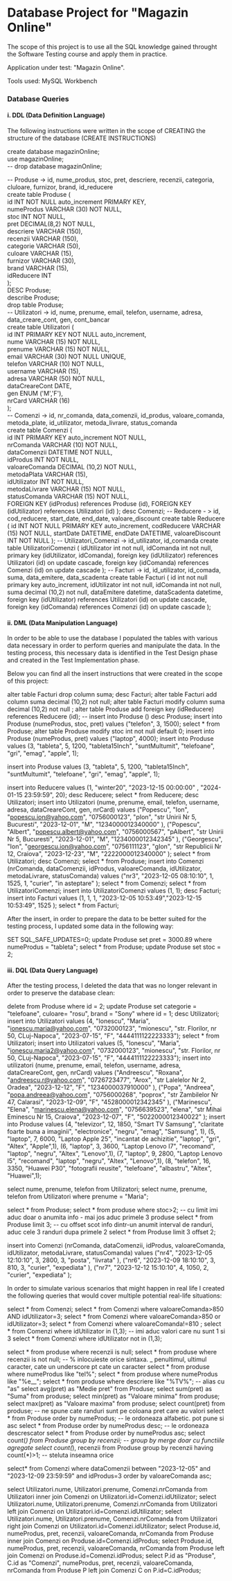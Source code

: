 # Database Project for "Magazin Online"
The scope of this project is to use all the SQL knowledge gained throught the Software Testing course and apply them in practice.

Application under test: "Magazin Online".

Tools used: MySQL Workbench
### Database Queries
#### i. DDL (Data Definition Language)
The following instructions were written in the scope of CREATING the structure of the database (CREATE INSTRUCTIONS)

create database magazinOnline; <br>
use magazinOnline;<br>
-- drop database magazinOnline;<br>

-- Produse -> id, nume_produs, stoc, pret, descriere, recenzii, categoria, cluloare, furnizor, brand, id_reducere<br>
create table Produse (<br>
id INT NOT NULL auto_increment PRIMARY KEY,<br>
numeProdus VARCHAR (30) NOT NULL,<br>
stoc INT NOT NULL,<br>
pret DECIMAL(8,2) NOT NULL,<br>
descriere VARCHAR (150),<br>
recenzii VARCHAR (150),<br>
categorie VARCHAR (50),<br>
culoare VARCHAR (15),<br>
furnizor VARCHAR (30),<br>
brand VARCHAR (15),<br>
idReducere INT<br>
);<br>
DESC Produse;<br>
describe Produse;<br>
drop table Produse;<br>
-- Utilizatori -> id, nume, prenume, email, telefon, username, adresa, data_creare_cont, gen, cont_bancar<br>
create table Utilizatori (<br>
id INT PRIMARY KEY NOT NULL auto_increment,<br>
nume VARCHAR (15) NOT NULL,<br>
prenume VARCHAR (15) NOT NULL,<br>
email VARCHAR (30) NOT NULL UNIQUE,<br>
telefon VARCHAR (10) NOT NULL,<br>
username VARCHAR (15),<br>
adresa VARCHAR (50) NOT NULL,<br>
dataCreareCont DATE,<br>
gen ENUM ('M','F'),<br>
nrCard VARCHAR (16)<br>
);<br>
-- Comenzi -> id, nr_comanda, data_comenzii, id_produs, valoare_comanda, metoda_plate, id_utilizator, metoda_livrare, status_comanda<br>
create table Comenzi (<br>
id INT PRIMARY KEY auto_increment NOT NULL,<br>
nrComanda VARCHAR (10) NOT NULL,<br>
dataComenzii DATETIME NOT NULL,<br>
idProdus INT NOT NULL,<br>
valoareComanda DECIMAL (10,2) NOT NULL,<br>
metodaPlata VARCHAR (15),<br>
idUtilizator INT NOT NULL,<br>
metodaLivrare VARCHAR (15) NOT NULL,<br>
statusComanda VARCHAR (15) NOT NULL,<br>
FOREIGN KEY (idProdus) references Produse (id),
FOREIGN KEY (idUtilizator) references Utilizatori (id)
);
desc Comenzi; 
-- Reducere - > id, cod_reducere, start_date, end_date, valoare_discount
create table Reducere (
id INT NOT NULL PRIMARY KEY auto_increment,
codReducere VARCHAR (15) NOT NULL,
startDate DATETIME,
endDate DATETIME,
valoareDiscount INT NOT NULL
);
-- Utilizatori_Comenzi -> id_utilizator, id_comanda
create table UtilizatoriComenzi (
idUtilizator int not null,
idComanda int not null,
primary key (idUtilizator, idComanda),
foreign key (idUtilizator) references Utilizatori (id) on update cascade,
foreign key (idComanda) references Comenzi (id) on update cascade
);
-- Facturi -> id, id_utilizator, id_comada, suma, data_emitere, data_scadenta
create table Facturi (
id int not null primary key auto_increment,
idUtilizator int not null,
idComanda int not null,
suma decimal (10,2) not null,
dataEmitere datetime,
dataScadenta datetime,
foreign key (idUtilizator) references Utilizatori (id) on update cascade,
foreign key (idComanda) references Comenzi (id) on update cascade
);

#### ii. DML (Data Manipulation Language)
In order to be able to use the database I populated the tables with various data necessary in order to perform queries and manipulate the data. In the testing process, this necessary data is identified in the Test Design phase and created in the Test Implementation phase.

Below you can find all the insert instructions that were created in the scope of this project:

alter table Facturi drop column suma;
desc Facturi;
alter table Facturi add column suma decimal (10,2) not null;
alter table Facturi modify column suma decimal (10,2) not null ;
alter table Produse add foreign key (idReducere) references Reducere (id);
-- insert into Produse ()
desc Produse;
insert into Produse (numeProdus, stoc, pret)
values ("telefon", 3, 1500);
select * from Produse;
alter table Produse modify stoc int not null default 0;
insert into Produse (numeProdus, pret)
values ("laptop", 4000);
insert into Produse 
values (3, "tableta", 5, 1200, "tableta15Inch", "suntMultumit", "telefoane", "gri", "emag", "apple", 1);

insert into Produse  values (3, "tableta", 5, 1200, "tableta15Inch", "suntMultumit", "telefoane", "gri", "emag", "apple", 1);

insert into Reducere values (1, "winter20", "2023-12-15 00:00:00" , "2024-01-15 23:59:59", 20); 
desc Reducere;
select * from Reducere;
desc Utilizatori;
insert into Utilizatori (nume, prenume, email, telefon, username, adresa, dataCreareCont, gen, nrCard)
values 
("Popescu", "Ion", "popescu.ion@yahoo.com", "0756000123", "pIon", "str Unirii Nr 5, Bucuresti", "2023-12-01", "M", "1234000012340000" ),
("Popescu", "Albert", "popescu.albert@yahoo.com", "0756000567", "pAlbert", "str Unirii Nr 5, Bucuresti", "2023-12-01", "M", "1234000012342345" ),
("Georgescu", "Ion", "georgescu.ion@yahoo.com", "0756111123", "gIon", "str Republicii Nr 12, Craiova", "2023-12-23", "M", "2222000012340000" );
select * from Utilizatori;
desc Comenzi;
select * from Produse;
insert into Comenzi (nrComanda, dataComenzii, idProdus, valoareComanda, idUtilizator, metodaLivrare, statusComanda)
values ("nr3", "2023-12-05 08:10:10", 1, 1525, 1, "curier", "in asteptare" );
select * from Comenzi;
select * from UtilizatoriComenzi;
insert into UtilizatoriComenzi values (1, 1);
desc Facturi;
insert into Facturi values (1, 1, 1, "2023-12-05 10:53:49","2023-12-15 10:53:49", 1525 );
select * from Facturi;

After the insert, in order to prepare the data to be better suited for the testing process, I updated some data in the following way:

SET SQL_SAFE_UPDATES=0;
update Produse 
set pret = 3000.89 where numeProdus = "tableta";
select * from Produse;
update Produse
set stoc = 2;

#### iii. DQL (Data Query Language)
After the testing process, I deleted the data that was no longer relevant in order to preserve the database clean:

delete from Produse where id = 2;
update Produse set categorie = "telefoane", culoare= "rosu", brand = "Sony" where id = 1;
desc Utilizatori;
insert into Utilizatori values (4, "Ionescu", "Maria", "ionescu.maria@yahoo.com", "0732000123", "mionescu", "str. Florilor, nr 50, CLuj-Napoca", "2023-07-15", "F", "4444111122223333");
select * from Utilizatori;
insert into Utilizatori values (5, "Ionescu", "Maria", "ionescu.maria2@yahoo.com", "0732000123", "mionescu", "str. Florilor, nr 50, CLuj-Napoca", "2023-07-15", "F", "4444111122223333");
insert into utilizatori (nume, prenume, email, telefon, username, adresa, dataCreareCont, gen, nrCard)
values 
("Andreescu", "Roxana", "andreescu.r@yahoo.com", "0726723477", "Arox", "str Lalelelor Nr 2, Oradea", "2023-12-12", "F", "1234000037910000" ),
("Popa", "Andreea", "popa.andreea@yahoo.com", "0756000268", "poprox", "str Zambilelor Nr 47, Calarasi", "2023-12-09", "F", "4528000012342345" ),
("Marinescu", "Elena", "marinescu.elena@yahoo.com", "0756639523", "elena", "str Mihai Eminescu Nr 15, Craiova", "2023-12-07", "F", "5022000012340022" );
insert into Produse values 
(4, "televizor", 12, 1850, "Smart TV Samsung", "claritate foarte buna a imaginii", "electronice", "negru", "emag", "Samsung", 1),
(5, "laptop", 7, 6000, "Laptop Apple 25", "incantat de achizitie", "laptop", "gri", "Altex", "Apple",1),
(6, "laptop", 3, 3600, "Laptop Lenovo I7", "recomand", "laptop", "negru", "Altex", "Lenovo",1),
(7, "laptop", 9, 2800, "Laptop Lenovo I5", "recomand", "laptop", "negru", "Altex", "Lenovo",1),
(8, "telefon", 16, 3350, "Huawei P30", "fotografii reusite", "telefoane", "albastru", "Altex", "Huawei",1);

select nume, prenume, telefon from Utilizatori;
select nume, prenume, telefon from Utilizatori where prenume = "Maria";

select * from Produse;
select * from produse where stoc>2;
-- cu limit imi aduc doar o anumita info - mai jos aduc primele 3 produse
select * from Produse limit 3;
-- cu offset scot info dintr-un anumit interval de randuri, aduc cele 3 randuri dupa primele 2
select * from Produse limit 3 offset 2;

insert into Comenzi (nrComanda, dataComenzii, idProdus, valoareComanda, idUtilizator, metodaLivrare, statusComanda)
values ("nr4", "2023-12-05 12:10:10", 3, 2800, 3, "posta", "livrata" ),
("nr6", "2023-12-09 18:10:10", 3, 810, 3, "curier", "expediata" ),
("nr7", "2023-12-12 15:10:10", 4, 1050, 2, "curier", "expediata" );

In order to simulate various scenarios that might happen in real life I created the following queries that would cover multiple potential real-life situations:

select * from Comenzi;
select * from Comenzi where valoareComanda>850 AND idUtilizator=3;
select * from Comenzi where valoareComanda>850 or idUtilizator=3;
select * from Comenzi where valoareComanda!=810 ;
select * from Comenzi where idUtilizator in (1,3);
-- imi aduc valori care nu sunt 1 si 3
select * from Comenzi where idUtilizator not in (1,3);

select * from produse where recenzii is null;
select * from produse where recenzii is not null;
-- % inlocuieste orice sintaxa. _ penultimul, ultimul caracter, cate un underscore pt cate un caracter
select * from produse where numeProdus like "tel%";
select * from produse where numeProdus like "%e__";
select * from produse where descriere like "%TV%";
-- alias cu "as"
select avg(pret) as "Medie pret" from Produse;
select sum(pret) as "Suma" from produse;
select min(pret) as "Valoare minima" from produse;
select max(pret) as "Valoare maxima" from produse;
select count(pret) from produse; -- ne spune cate randuri sunt pe coloana pret care au valori
select * from Produse order by numeProdus; -- le ordoneaza alfabetic. pot pune si asc
select * from Produse order by numeProdus desc; -- le ordoneaza descrescator
select * from Produse order by numeProdus asc;
select count(*) from Produse group by recenzii; -- group by merge doar cu functiile agregate
select count(*), recenzii from Produse group by recenzii having count(*)>1; -- steluta inseamna orice

select* from Comenzi where dataComenzii between "2023-12-05" and "2023-12-09 23:59:59" and idProdus=3 order by valoareComanda asc;

select Utilizatori.nume, Utilizatori.prenume, Comenzi.nrComanda from Utilizatori inner join Comenzi on Utilizatori.id=Comenzi.idUtilizator;
select Utilizatori.nume, Utilizatori.prenume, Comenzi.nrComanda from Utilizatori left join Comenzi on Utilizatori.id=Comenzi.idUtilizator;
select Utilizatori.nume, Utilizatori.prenume, Comenzi.nrComanda from Utilizatori right join Comenzi on Utilizatori.id=Comenzi.idUtilizator;
select Produse.id, numeProdus, pret, recenzii, valoareComanda, nrComanda from Produse inner join Comenzi on Produse.id=Comenzi.idProdus;
select Produse.id, numeProdus, pret, recenzii, valoareComanda, nrComanda from Produse left join Comenzi on Produse.id=Comenzi.idProdus;
select P.id as "Produse", C.id as "Comenzi", numeProdus, pret, recenzii, valoareComanda, nrComanda from Produse P left join Comenzi C on P.id=C.idProdus;


